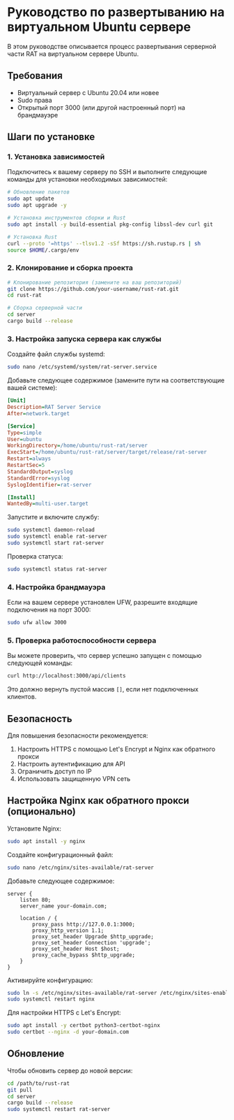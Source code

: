 # Руководство по развертыванию на виртуальном Ubuntu сервере

В этом руководстве описывается процесс развертывания серверной части RAT на виртуальном сервере Ubuntu.

## Требования

- Виртуальный сервер с Ubuntu 20.04 или новее
- Sudo права
- Открытый порт 3000 (или другой настроенный порт) на брандмауэре

## Шаги по установке

### 1. Установка зависимостей

Подключитесь к вашему серверу по SSH и выполните следующие команды для установки необходимых зависимостей:

```bash
# Обновление пакетов
sudo apt update
sudo apt upgrade -y

# Установка инструментов сборки и Rust
sudo apt install -y build-essential pkg-config libssl-dev curl git

# Установка Rust
curl --proto '=https' --tlsv1.2 -sSf https://sh.rustup.rs | sh
source $HOME/.cargo/env
```

### 2. Клонирование и сборка проекта

```bash
# Клонирование репозитория (замените на ваш репозиторий)
git clone https://github.com/your-username/rust-rat.git
cd rust-rat

# Сборка серверной части
cd server
cargo build --release
```

### 3. Настройка запуска сервера как службы

Создайте файл службы systemd:

```bash
sudo nano /etc/systemd/system/rat-server.service
```

Добавьте следующее содержимое (замените пути на соответствующие вашей системе):

```ini
[Unit]
Description=RAT Server Service
After=network.target

[Service]
Type=simple
User=ubuntu
WorkingDirectory=/home/ubuntu/rust-rat/server
ExecStart=/home/ubuntu/rust-rat/server/target/release/rat-server
Restart=always
RestartSec=5
StandardOutput=syslog
StandardError=syslog
SyslogIdentifier=rat-server

[Install]
WantedBy=multi-user.target
```

Запустите и включите службу:

```bash
sudo systemctl daemon-reload
sudo systemctl enable rat-server
sudo systemctl start rat-server
```

Проверка статуса:

```bash
sudo systemctl status rat-server
```

### 4. Настройка брандмауэра

Если на вашем сервере установлен UFW, разрешите входящие подключения на порт 3000:

```bash
sudo ufw allow 3000
```

### 5. Проверка работоспособности сервера

Вы можете проверить, что сервер успешно запущен с помощью следующей команды:

```bash
curl http://localhost:3000/api/clients
```

Это должно вернуть пустой массив `[]`, если нет подключенных клиентов.

## Безопасность

Для повышения безопасности рекомендуется:

1. Настроить HTTPS с помощью Let's Encrypt и Nginx как обратного прокси
2. Настроить аутентификацию для API
3. Ограничить доступ по IP
4. Использовать защищенную VPN сеть

## Настройка Nginx как обратного прокси (опционально)

Установите Nginx:

```bash
sudo apt install -y nginx
```

Создайте конфигурационный файл:

```bash
sudo nano /etc/nginx/sites-available/rat-server
```

Добавьте следующее содержимое:

```nginx
server {
    listen 80;
    server_name your-domain.com;

    location / {
        proxy_pass http://127.0.0.1:3000;
        proxy_http_version 1.1;
        proxy_set_header Upgrade $http_upgrade;
        proxy_set_header Connection 'upgrade';
        proxy_set_header Host $host;
        proxy_cache_bypass $http_upgrade;
    }
}
```

Активируйте конфигурацию:

```bash
sudo ln -s /etc/nginx/sites-available/rat-server /etc/nginx/sites-enabled/
sudo systemctl restart nginx
```

Для настройки HTTPS с Let's Encrypt:

```bash
sudo apt install -y certbot python3-certbot-nginx
sudo certbot --nginx -d your-domain.com
```

## Обновление

Чтобы обновить сервер до новой версии:

```bash
cd /path/to/rust-rat
git pull
cd server
cargo build --release
sudo systemctl restart rat-server
``` 